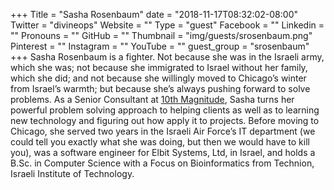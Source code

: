 +++
Title = "Sasha Rosenbaum"
date = "2018-11-17T08:32:02-08:00"
Twitter = "divineops"
Website = ""
Type = "guest"
Facebook = ""
Linkedin = ""
Pronouns = ""
GitHub = ""
Thumbnail = "img/guests/srosenbaum.png"
Pinterest = ""
Instagram = ""
YouTube = ""
guest_group = "srosenbaum"
+++
Sasha Rosenbaum is a fighter. Not because she was in the Israeli army, which she was; not because she immigrated to Israel without her family, which she did; and not because she willingly moved to Chicago’s winter from Israel’s warmth; but because she’s always pushing forward to solve problems. As a Senior Consultant at [10th Magnitude](http://10thmagnitude.com), Sasha turns her powerful problem solving approach to helping clients as well as to learning new technology and figuring out how apply it to projects. Before moving to Chicago, she served two years in the Israeli Air Force’s IT department (we could tell you exactly what she was doing, but then we would have to kill you), was a software engineer for Elbit Systems, Ltd, in Israel, and holds a B.Sc. in Computer Science with a Focus on Bioinformatics from Technion, Israeli Institute of Technology.
